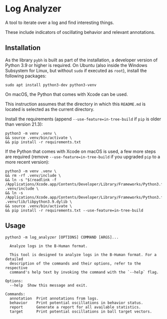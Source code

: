 # Log Analyzer

A tool to iterate over a log and find interesting things.

These include indicators of oscillating behavior and relevant annotations.


## Installation

As the library `pybh` is built as part of the installation, a developer
version of Python 3.9 or higher is required. On Ubuntu (also inside the
Windows Subsystem for Linux, but without `sudo` if executed as `root`),
install the following packages:

```shell
sudo apt install python3-dev python3-venv
```

On macOS, the Python that comes with Xcode can be used. 

This instruction assumes that the directory in which this `README.md` is
located is selected as the current directory.

Install the requirements (append `--use-feature=in-tree-build` if
`pip` is older than version 21.3):

```shell
python3 -m venv .venv \
&& source .venv/bin/activate \
&& pip install -r requirements.txt
```

If the Python that comes with Xcode on macOS is used, a few more steps
are required (remove `--use-feature=in-tree-build` if you upgraded `pip`
to a more recent version):

```shell
python3 -m venv .venv \
&& rm -rf .venv/include \
&& ln -s "$(readlink -f /Applications/Xcode.app/Contents/Developer/Library/Frameworks/Python3.framework/Headers)" .venv/include \
&& ln -s /Applications/Xcode.app/Contents/Developer/Library/Frameworks/Python3.framework/Versions/3.9/Python3 .venv/lib/libpython3.9.dylib \
&& source .venv/bin/activate \
&& pip install -r requirements.txt --use-feature=in-tree-build
```


## Usage

```
python3 -m log_analyzer [OPTIONS] COMMAND [ARGS]...

  Analyze logs in the B-Human format.

  This tool is designed to analyze logs in the B-Human format. For a detailed
  description of the commands and their options, refer to the respective
  command's help text by invoking the command with the `--help` flag.

Options:
  --help  Show this message and exit.

Commands:
  annotation  Print annotations from logs.
  behavior    Print potential oscillations in behavior status.
  report      Generate a report for all available statistics.
  target      Print potential oscillations in ball target vectors.
```
